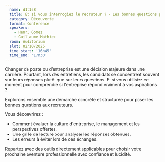 ```yaml
---
  name: d1t1s8
  title: Et si vous interrogiez le recruteur ? - Les bonnes questions pour choisir votre prochaine aventure professionnelle
  category: Découverte
  format: Conférence
  speakers: 
    - Henri Gomez
    - Guillaume Mathieu
  room: Auditorium
  slot: 02/10/2025
  time_start: '16h45'
  time_end: '17h30'
---
```

Changer de poste ou d’entreprise est une décision majeure dans une carrière. Pourtant, lors des entretiens, les candidats se concentrent souvent sur leurs réponses plutôt que sur leurs questions. Et si vous utilisiez ce moment pour comprendre si l'entreprise répond vraiment à vos aspirations ?

Explorons ensemble une démarche concrète et structurée pour poser les bonnes questions aux recruteurs.

Vous découvrirez :

- Comment évaluer la culture d'entreprise, le management et les perspectives offertes.
- Une grille de lecture pour analyser les réponses obtenues.
- Les erreurs à éviter lors de ces échanges.

Repartez avec des outils directement applicables pour choisir votre prochaine aventure professionnelle avec confiance et lucidité.
